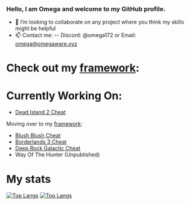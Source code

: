 ### Hello, I am Omega and welcome to my GitHub profile.

- 👯 I’m looking to collaborate on any project where you think my skills might be helpful
- 📫 Contact me:
  -- Discord: @omega172 or Email: omega@omegaware.xyz

# Check out my [framework](https://github.com/Omega172/OmegaWare-Framework):

# Currently Working On:
- [Dead Island 2 Cheat](https://github.com/Omega172/Dead-Island-2-Cheat)

Moving over to my [framework](https://github.com/Omega172/OmegaWare-Framework):
- [Blush Blush Cheat](https://github.com/Omega172/Blush-Blush-Cheat)
- [Borderlands 3 Cheat](https://github.com/Omega172/Borderlands-3-Cheat)
- [Deep Rock Galactic Cheat](https://github.com/Omega172/Deep-Rock-Galactic-Cheat)
- Way Of The Hunter (Unpublished)

# My stats
[![Top Langs](https://github-readme-stats-git-masterrstaa-rickstaa.vercel.app/api?username=Omega172&theme=dracula)](https://github.com/anuraghazra/github-readme-stats)
[![Top Langs](https://github-readme-stats-git-masterrstaa-rickstaa.vercel.app/api/top-langs/?username=Omega172&theme=dracula)](https://github.com/anuraghazra/github-readme-stats)
